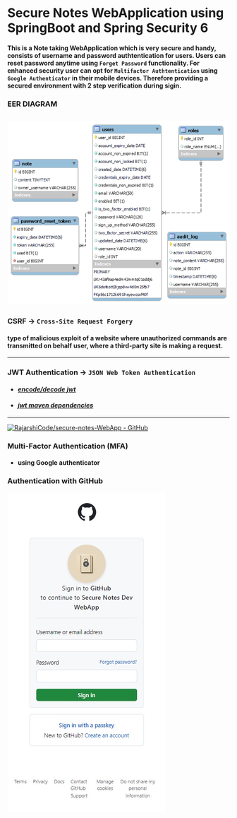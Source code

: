 # Secure Notes WebApplication using SpringBoot and Spring Security 6
#### This is a Note taking WebApplication which is very secure and handy, consists of username and password authtentication for users. Users can reset password anytime using `Forget Password` functionality. For enhanced security user can opt for `Multifactor Authtentication` using `Google Authenticator` in their mobile devices. Therefore providing a secured environment with 2 step verification during sigin. 

### EER DIAGRAM
![EER DIAGRAM](eerDiagram2.png "EER DIAGRAM")
--
### CSRF -> `Cross-Site Request Forgery`
#### type of malicious exploit of a website where unauthorized commands are transmitted on behalf user, where a third-party site is making a request.

--------
### JWT Authentication -> `JSON Web Token Authentication`
- #### [*encode/decode jwt*](https://jwt.io/)
- #### [*jwt maven dependencies*](https://github.com/jwtk/jjwt)
----

[![RajarshiCode/secure-notes-WebApp - GitHub](https://gh-card.dev/repos/RajarshiCode/secure-notes-WebApp.svg?fullname=)](https://github.com/RajarshiCode/secure-notes-WebApp)
<!-- - #### without jwt
  - no expiration time, 
  - can be decoded easily  
- #### without jwt
  - Hi
  - Hi
  - Hi
  - Hi -->

  ### Multi-Factor Authentication (MFA)
  - #### using Google authenticator
### Authentication with GitHub
![gitauth](gitauth.jpeg "gitauth") 


